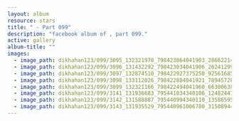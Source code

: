 ```yaml
---
layout: album
resource: stars
title: " - Part 099"
description: "facebook album of , part 099."
active: gallery
album-title: ""
images:
  - image_path: dikhahan123/099/3095_132321978_798423064041903_2866221407935130134_n.jpg
  - image_path: dikhahan123/099/3096_131432292_798423034041906_2624129921006404764_n.jpg
  - image_path: dikhahan123/099/3097_132874510_798422927375250_925616859618718651_n.jpg
  - image_path: dikhahan123/099/3098_133112026_798422884041921_7894572836427344093_n.jpg
  - image_path: dikhahan123/099/3099_132321166_798422494041960_6630063822215322214_n.jpg
  - image_path: dikhahan123/099/3141_131936683_795441034340106_1248244796593097903_n.jpg
  - image_path: dikhahan123/099/3142_131588887_795440994340110_1358659504655383390_n.jpg
  - image_path: dikhahan123/099/3143_131935529_795440961006780_3150894482098997755_n.jpg
---
```

